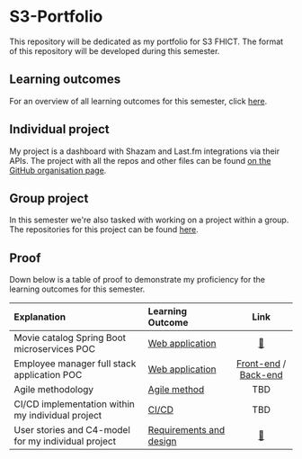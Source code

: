 # S3-Portfolio
This repository will be dedicated as my portfolio for S3 FHICT. The format of this repository will be developed during this semester.

## Learning outcomes
For an overview of all learning outcomes for this semester, click [here](https://github.com/rmzhen/S3-Portfolio/blob/main/docs/learning-outcomes.md).

## Individual project
My project is a dashboard with Shazam and Last.fm integrations via their APIs. The project with all the repos and other files can be found [on the GitHub organisation page](https://github.com/IPS3-Shazzboard).

## Group project
In this semester we're also tasked with working on a project within a group. The repositories for this project can be found [here](https://github.com/Modus-1).

## Proof
Down below is a table of proof to demonstrate my proficiency for the learning outcomes for this semester.

| Explanation | Learning Outcome | Link |
|:------------|:-----------------|:----:|
| Movie catalog Spring Boot microservices POC | [Web application](docs/learning-outcomes.md#1-web-application) | [🔗](https://github.com/rmzhen/PoC_MovieCatalog)
| Employee manager full stack application POC | [Web application](docs/learning-outcomes.md#1-web-application) | [Front-end](https://github.com/rmzhen/PoC_EmployeeManagerFE) / [Back-end](https://github.com/rmzhen/PoC_EmployeeManager)
| Agile methodology | [Agile method](docs/learning-outcomes.md#3-agile-method) | TBD
| CI/CD implementation within my individual project | [CI/CD](docs/learning-outcomes.md#4-cicd) | TBD
| User stories and C4-model for my individual project | [Requirements and design](docs/learning-outcomes.md#6-requirements-and-design) | [🔗](proof/user-stories&c4-models.md)
